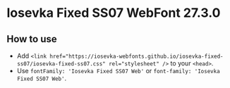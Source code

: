 # Iosevka Fixed SS07 WebFont 27.3.0

## How to use

- Add `<link href="https://iosevka-webfonts.github.io/iosevka-fixed-ss07/iosevka-fixed-ss07.css" rel="stylesheet" />` to your `<head>`.
- Use `fontFamily: 'Iosevka Fixed SS07 Web'` or `font-family: 'Iosevka Fixed SS07 Web'`.
